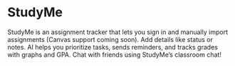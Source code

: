# StudyMe
StudyMe is an assignment tracker that lets you sign in and manually import assignments (Canvas support coming soon). Add details like status or notes. AI helps you prioritize tasks, sends reminders, and tracks grades with graphs and GPA. Chat with friends using StudyMe’s classroom chat!
